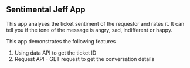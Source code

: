 ## Sentimental Jeff App


This app analyses the ticket sentiment of the requestor and rates it. It can tell you if the tone of the message is angry, sad, indifferent or happy. 

This app demonstrates the following features

1. Using data API to get the ticket ID
2. Request API - GET request to get the conversation details